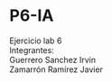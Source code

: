 # P6-IA
Ejercicio lab 6 </br>
Integrantes: </br>
Guerrero Sanchez Irvin </br>
Zamarrón Ramírez Javier </br>
